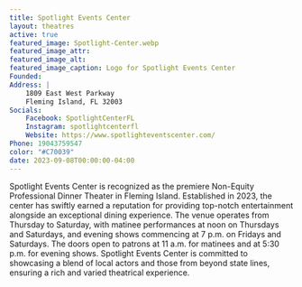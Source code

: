 ```yaml
---
title: Spotlight Events Center
layout: theatres
active: true
featured_image: Spotlight-Center.webp
featured_image_attr:
featured_image_alt:
featured_image_caption: Logo for Spotlight Events Center
Founded: 
Address: |
    1809 East West Parkway
    Fleming Island, FL 32003
Socials: 
    Facebook: SpotlightCenterFL
    Instagram: spotlightcenterfl
    Website: https://www.spotlighteventscenter.com/
Phone: 19043759547
color: "#C70039"
date: 2023-09-08T00:00:00-04:00
---
```

Spotlight Events Center is recognized as the premiere Non-Equity Professional Dinner Theater in Fleming Island. Established in 2023, the center has swiftly earned a reputation for providing top-notch entertainment alongside an exceptional dining experience. The venue operates from Thursday to Saturday, with matinee performances at noon on Thursdays and Saturdays, and evening shows commencing at 7 p.m. on Fridays and Saturdays. The doors open to patrons at 11 a.m. for matinees and at 5:30 p.m. for evening shows. Spotlight Events Center is committed to showcasing a blend of local actors and those from beyond state lines, ensuring a rich and varied theatrical experience.